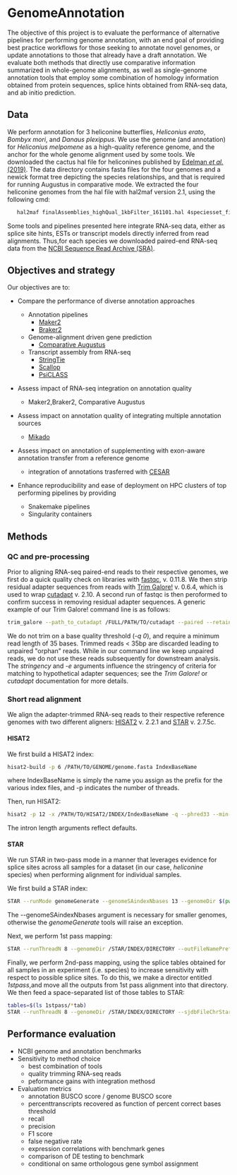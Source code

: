 # GenomeAnnotation
The objective of this project is to evaluate the performance of alternative pipelines for performing genome annotation, with an end goal of providing best practice workflows for those seeking to annotate novel genomes, or update annotations to those that already have a draft annotation. We evaluate both methods that directly use comparative information summarized in whole-genome alignments, as well as single-genome annotation tools that employ some combination of homology information obtained from protein sequences, splice hints obtained from RNA-seq data, and ab initio prediction.  

## Data
We perform annotation for 3 heliconine butterflies, *Heliconius erato*, *Bombyx mori*, and *Danaus plexippus*. We use the genome (and annotation) for *Heliconius melpomene* as a high-quality reference genome, and the anchor for the whole genome alignment used by some tools. We downloaded the cactus hal file for heliconines published by [Edelman *et al.* (2019)](https://science.sciencemag.org/content/366/6465/594). The data directory contains fasta files for the four genomes and a newick format tree depicting the species relationships, and that is required for running Augustus in comparative mode. We extracted the four heliconine genomes from the hal file with hal2maf version 2.1, using the following cmd:
   
```bash
   hal2maf finalAssemblies_highQual_1kbFilter_161101.hal 4speciesset_finalAssemblies_highQual_1kbFilter_161101.hal --refGenome HmelRef --noAncestors --noDupes --targetGenomes HmelRef,Bmor,HeraRef,Dple 
```

Some tools and pipelines presented here integrate RNA-seq data, either as splice site hints, ESTs or transcript models directly inferred from read alignments. Thus,for each species we downloaded paired-end RNA-seq data from the [NCBI Sequence Read Archive (SRA)](https://www.ncbi.nlm.nih.gov/sra).

## Objectives and strategy
Our objectives are to:
* Compare the performance of diverse annotation approaches
    * Annotation pipelines
        * [Maker2](https://www.yandell-lab.org/software/maker.html)
        * [Braker2](https://github.com/Gaius-Augustus/BRAKER)
    * Genome-alignment driven gene prediction    
        * [Comparative Augustus](https://github.com/Gaius-Augustus/Augustus)
    * Transcript assembly from RNA-seq
        * [StringTie](https://ccb.jhu.edu/software/stringtie/)
        * [Scallop](https://github.com/Kingsford-Group/scallop)
        * [PsiCLASS](https://github.com/splicebox/PsiCLASS)
* Assess impact of RNA-seq integration on annotation quality
    * Maker2,Braker2, Comparative Augustus
* Assess impact on annotation quality of integrating multiple annotation sources
    * [Mikado](https://github.com/EI-CoreBioinformatics/mikado)

* Assess impact on annotation of supplementing with exon-aware annotation transfer from a reference genome
    * integration of annotations trasferred with [CESAR](https://github.com/hillerlab/CESAR) 

* Enhance reproducibility and ease of deployment on HPC clusters of top performing pipelines by providing
    * Snakemake pipelines
    * Singularity containers

## Methods
### QC and pre-processing
Prior to aligning RNA-seq paired-end reads to their respective genomes, we first do a quick quality check on libraries with [fastqc](https://www.bioinformatics.babraham.ac.uk/projects/fastqc/), v. 0.11.8. We then strip residual adapter sequences from reads with [Trim Galore!](https://www.bioinformatics.babraham.ac.uk/projects/trim_galore/) v. 0.6.4, which is used to wrap [cutadapt](https://cutadapt.readthedocs.io/en/stable/) v. 2.10. A second run of fastqc is then peroformed to confirm success in removing residual adapter sequences. A generic example of our Trim Galore! command line is as follows:

```bash
trim_galore --path_to_cutadapt /FULL/PATH/TO/cutadapt --paired --retain_unpaired --phred33 --output_dir $(pwd)/trimmed_reads --length 35 -q 0 --stringency 5 -e 0.1 SRAId_R1.fastq SraId_R2.fastq
```
We do not trim on a base quality threshold (*-q 0*), and require a minimum read length of 35 bases. Trimmed reads < 35bp are discarded leading to unpaired "orphan" reads. While in our command line we keep unpaired reads, we do not use these reads subsequently for downstream analysis. The *stringency* and *-e* arguments influence the stringency of criteria for matching to hypothetical adapter sequences; see the *Trim Galore!* or *cutadapt* documentation for more details.

### Short read alignment
We align the adapter-trimmed RNA-seq reads to their respective reference genomes with two different aligners: [HISAT2](https://daehwankimlab.github.io/hisat2/) v. 2.2.1 and [STAR](https://github.com/alexdobin/STAR) v. 2.7.5c. 

#### HISAT2

We first build a HISAT2 index:

```bash
hisat2-build -p 6 /PATH/TO/GENOME/genome.fasta IndexBaseName
```
where IndexBaseName is simply the name you assign as the prefix for the various index files, and -p indicates the number of threads.

Then, run HISAT2:

```bash
hisat2 -p 12 -x /PATH/TO/HISAT2/INDEX/IndexBaseName -q --phred33 --min-intronlen 20 --max-intronlen 500000 -1 SRAId_adaptertrimmed_R1.fq SRAId_adaptertrimmed_R2.fq -S SRAId_hisat2.sam
```

The intron length arguments reflect defaults.

#### STAR

We run STAR in two-pass mode in a manner that leverages evidence for splice sites across all samples for a dataset (in our case, *heliconine* species) when performing alignment for individual samples.

We first build a STAR index:

```bash
STAR --runMode genomeGenerate --genomeSAindexNbases 13 --genomeDir $(pwd) --genomeFastaFiles /PATH/TO/GENOME/genome.fasta --runThreadN 12
```

The --genomeSAindexNbases argument is necessary for smaller genomes, otherwise the *genomeGenerate* tools will raise an exception.

Next, we perform 1st pass mapping:

```bash
STAR --runThreadN 8 --genomeDir /STAR/INDEX/DIRECTORY --outFileNamePrefix SRAId_STAR1stpass --readFilesIn SRAId_adaptertrimmed_R1.fq SRAId_adaptertrimmed_R2.fq
```

Finally, we perform 2nd-pass mapping, using the splice tables obtained for all samples in an experiment (i.e. species) to increase sensitivity with respect to possible splice sites. To do this, we make a director entitled *1stpass*,and move all the outputs from 1st pass alignment into that directory. We then feed a space-separated list of those tables to STAR:

```bash
tables=$(ls 1stpass/*tab)
STAR --runThreadN 8 --genomeDir /STAR/INDEX/DIRECTORY --sjdbFileChrStartEnd $tables --outFileNamePrefix SRAId_STAR2ndpass  --readFilesIn SRAId_adaptertrimmed_R1.fq SRAId_adaptertrimmed_R2.fq
```

## Performance evaluation
  - NCBI genome and annotation benchmarks
  - Sensitivity to method choice
    - best combination of tools
    - quality trimming RNA-seq reads
    - peformance gains with integration methosd 
  - Evaluation metrics
    - annotation BUSCO score / genome BUSCO score
    - percenttranscripts recovered as function of percent correct bases threshold
    - recall
    - precision
    - F1 score
    - false negative rate
    - expression correlations with benchmark genes
    - comparison of DE testing to benchmark
    - conditional on same orthologous gene symbol assignment
